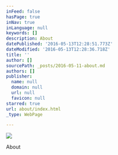 ```yaml
---
inFeed: false
hasPage: true
inNav: true
inLanguage: null
keywords: []
description: About
datePublished: '2016-05-13T12:28:51.773Z'
dateModified: '2016-05-13T12:28:36.718Z'
title: ''
author: []
sourcePath: _posts/2016-05-11-about.md
authors: []
publisher:
  name: null
  domain: null
  url: null
  favicon: null
starred: true
url: about/index.html
_type: WebPage

---
```

![](https://the-grid-user-content.s3-us-west-2.amazonaws.com/1c6e512e-657b-47c7-b22f-f33d888557e6.jpg)

About
